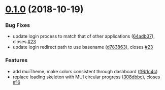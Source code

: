 # [0.1.0](https://github.com/dictyBase/dictyaccess/compare/0.0.5...0.1.0) (2018-10-19)


### Bug Fixes

* update login process to match that of other applications ([64adb37](https://github.com/dictyBase/dictyaccess/commit/64adb37)), closes [#23](https://github.com/dictyBase/dictyaccess/issues/23)
* update login redirect path to use basename ([d783863](https://github.com/dictyBase/dictyaccess/commit/d783863)), closes [#23](https://github.com/dictyBase/dictyaccess/issues/23)


### Features

* add muiTheme, make colors consistent through dashboard ([f9b1c4c](https://github.com/dictyBase/dictyaccess/commit/f9b1c4c))
* replace loading skeleton with MUI circular progress ([308dbbc](https://github.com/dictyBase/dictyaccess/commit/308dbbc)), closes [#16](https://github.com/dictyBase/dictyaccess/issues/16)
